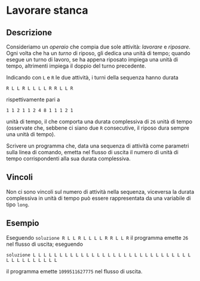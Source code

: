 Lavorare stanca
===============

Descrizione
-----------

Consideriamo un *operaio* che compia due sole attività: *lavorare* e *riposare*.
Ogni volta che ha un *turno* di riposo, gli dedica una unità di tempo; quando
esegue un turno di lavoro, se ha appena riposato impiega una unità di tempo,
altrimenti impiega il doppio del turno precedente.

Indicando con `L` e `R` le due attività, i turni della sequenza hanno durata

    R L L R L L L L R R L L R

rispettivamente pari a

    1 1 2 1 1 2 4 8 1 1 1 2 1

unità di tempo, il che comporta una durata complessiva di `26` unità di tempo
(osservate che, sebbene ci siano due `R` consecutive, il riposo dura sempre una
unità di tempo).

Scrivere un programma che, data una sequenza di attività come parametri sulla
linea di comando, emetta nel flusso di uscita il numero di unità di tempo
corrispondenti alla sua durata complessiva.


Vincoli
-------

Non ci sono vincoli sul numero di attività nella sequenza, viceversa la durata
complessiva in unità di tempo può essere rappresentata da una variabile di tipo
`long`.


Esempio
-------

Eseguendo `soluzione R L L R L L L L R R L L R` il programma emette `26` nel
flusso di uscita; eseguendo

    soluzione L L L L L L L L L L L L L L L L L L L L L L L L L L L L L L L L L L L L L L L L

il programma emette `1099511627775` nel flusso di uscita.
